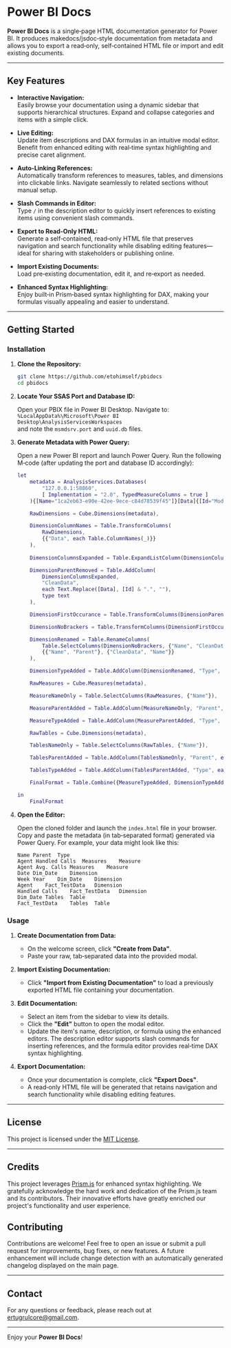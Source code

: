 # Power BI Docs

**Power BI Docs** is a single‐page HTML documentation generator for Power BI. It produces makedocs/jsdoc‑style documentation from metadata and allows you to export a read‐only, self‐contained HTML file or import and edit existing documents.

--- 

## Key Features

- **Interactive Navigation:**  
  Easily browse your documentation using a dynamic sidebar that supports hierarchical structures. Expand and collapse categories and items with a simple click.

- **Live Editing:**  
  Update item descriptions and DAX formulas in an intuitive modal editor. Benefit from enhanced editing with real‐time syntax highlighting and precise caret alignment.

- **Auto‑Linking References:**  
  Automatically transform references to measures, tables, and dimensions into clickable links. Navigate seamlessly to related sections without manual setup.

- **Slash Commands in Editor:**  
  Type `/` in the description editor to quickly insert references to existing items using convenient slash commands.

- **Export to Read‑Only HTML:**  
  Generate a self‐contained, read‐only HTML file that preserves navigation and search functionality while disabling editing features—ideal for sharing with stakeholders or publishing online.

- **Import Existing Documents:**  
  Load pre‐existing documentation, edit it, and re‑export as needed.

- **Enhanced Syntax Highlighting:**  
  Enjoy built‐in Prism‑based syntax highlighting for DAX, making your formulas visually appealing and easier to understand.

--- 

## Getting Started

### Installation

1. **Clone the Repository:**

   ```bash
   git clone https://github.com/etohimself/pbidocs
   cd pbidocs
   ``` 

2. **Locate Your SSAS Port and Database ID:**

   Open your PBIX file in Power BI Desktop. Navigate to:  
   `%LocalAppData%\Microsoft\Power BI Desktop\AnalysisServicesWorkspaces`  
   and note the `msmdsrv.port` and `uuid.db` files.

3. **Generate Metadata with Power Query:**

   Open a new Power BI report and launch Power Query. Run the following M‑code (after updating the port and database ID accordingly):

   ```m
   let
       metadata = AnalysisServices.Databases(
           "127.0.0.1:58860", 
           [ Implementation = "2.0", TypedMeasureColumns = true ]
       ){[Name="1ca2eb63-e90e-42ee-9ece-c84d78539f45"]}[Data]{[Id="Model"]}[Data]{[Id="Model"]}[Data],
   
       RawDimensions = Cube.Dimensions(metadata),
   
       DimensionColumnNames = Table.TransformColumns(
           RawDimensions,
           {{"Data", each Table.ColumnNames(_)}}
       ),
       
       DimensionColumnsExpanded = Table.ExpandListColumn(DimensionColumnNames, "Data"),
   
       DimensionParentRemoved = Table.AddColumn(
           DimensionColumnsExpanded,
           "CleanData",
           each Text.Replace([Data], [Id] & ".", ""),
           type text
       ),
   
       DimensionFirstOccurance = Table.TransformColumns(DimensionParentRemoved, {{"CleanData", each List.First(Text.Split(_, "."))}}),
   
       DimensionNoBrackers = Table.TransformColumns(DimensionFirstOccurance, {{"CleanData", each Text.Replace(Text.Replace(_, "[", ""), "]", "")}}),
   
       DimensionRenamed = Table.RenameColumns(
           Table.SelectColumns(DimensionNoBrackers, {"Name", "CleanData"}),
           {{"Name", "Parent"}, {"CleanData", "Name"}}
       ),
   
       DimensionTypeAdded = Table.AddColumn(DimensionRenamed, "Type", each "Dimension"),
   
       RawMeasures = Cube.Measures(metadata),
   
       MeasureNameOnly = Table.SelectColumns(RawMeasures, {"Name"}),
   
       MeasureParentAdded = Table.AddColumn(MeasureNameOnly, "Parent", each "Measures"),
   
       MeasureTypeAdded = Table.AddColumn(MeasureParentAdded, "Type", each "Measure"),
   
       RawTables = Cube.Dimensions(metadata),
   
       TablesNameOnly = Table.SelectColumns(RawTables, {"Name"}),
   
       TablesParentAdded = Table.AddColumn(TablesNameOnly, "Parent", each "Tables"),
   
       TablesTypeAdded = Table.AddColumn(TablesParentAdded, "Type", each "Table"),
   
       FinalFormat = Table.Combine({MeasureTypeAdded, DimensionTypeAdded, TablesTypeAdded})
   
   in
       FinalFormat
   ``` 

4. **Open the Editor:**

   Open the cloned folder and launch the `index.html` file in your browser. Copy and paste the metadata (in tab‑separated format) generated via Power Query. For example, your data might look like this:

   ```tsv
   Name	Parent	Type
   Agent Handled Calls	Measures	Measure
   Agent Avg. Calls	Measures	Measure
   Date	Dim_Date	Dimension
   Week Year	Dim_Date	Dimension
   Agent	Fact_TestData	Dimension
   Handled Calls	Fact_TestData	Dimension
   Dim_Date	Tables	Table
   Fact_TestData	Tables	Table
   ``` 

### Usage

1. **Create Documentation from Data:**

   - On the welcome screen, click **"Create from Data"**.
   - Paste your raw, tab‑separated data into the provided modal.

2. **Import Existing Documentation:**

   - Click **"Import from Existing Documentation"** to load a previously exported HTML file containing your documentation.

3. **Edit Documentation:**

   - Select an item from the sidebar to view its details.
   - Click the **"Edit"** button to open the modal editor.
   - Update the item's name, description, or formula using the enhanced editors. The description editor supports slash commands for inserting references, and the formula editor provides real‐time DAX syntax highlighting.

4. **Export Documentation:**

   - Once your documentation is complete, click **"Export Docs"**.
   - A read‐only HTML file will be generated that retains navigation and search functionality while disabling editing features.

--- 

## License

This project is licensed under the [MIT License](LICENSE).

--- 

## Credits

This project leverages [Prism.js](https://prismjs.com/) for enhanced syntax highlighting. We gratefully acknowledge the hard work and dedication of the Prism.js team and its contributors. Their innovative efforts have greatly enriched our project's functionality and user experience.


## Contributing

Contributions are welcome! Feel free to open an issue or submit a pull request for improvements, bug fixes, or new features. A future enhancement will include change detection with an automatically generated changelog displayed on the main page.

--- 

## Contact

For any questions or feedback, please reach out at [ertugrulcore@gmail.com](mailto:ertugrulcore@gmail.com).

--- 

Enjoy your **Power BI Docs**!
